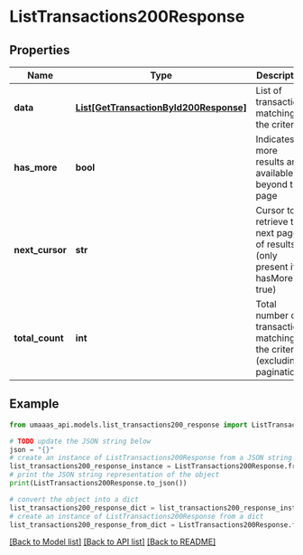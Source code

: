 # ListTransactions200Response


## Properties

Name | Type | Description | Notes
------------ | ------------- | ------------- | -------------
**data** | [**List[GetTransactionById200Response]**](GetTransactionById200Response.md) | List of transactions matching the criteria | 
**has_more** | **bool** | Indicates if more results are available beyond this page | 
**next_cursor** | **str** | Cursor to retrieve the next page of results (only present if hasMore is true) | [optional] 
**total_count** | **int** | Total number of transactions matching the criteria (excluding pagination) | [optional] 

## Example

```python
from umaaas_api.models.list_transactions200_response import ListTransactions200Response

# TODO update the JSON string below
json = "{}"
# create an instance of ListTransactions200Response from a JSON string
list_transactions200_response_instance = ListTransactions200Response.from_json(json)
# print the JSON string representation of the object
print(ListTransactions200Response.to_json())

# convert the object into a dict
list_transactions200_response_dict = list_transactions200_response_instance.to_dict()
# create an instance of ListTransactions200Response from a dict
list_transactions200_response_from_dict = ListTransactions200Response.from_dict(list_transactions200_response_dict)
```
[[Back to Model list]](../README.md#documentation-for-models) [[Back to API list]](../README.md#documentation-for-api-endpoints) [[Back to README]](../README.md)


